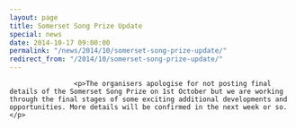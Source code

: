 ```yaml
---
layout: page
title: Somerset Song Prize Update
special: news
date: 2014-10-17 09:00:00
permalink: "/news/2014/10/somerset-song-prize-update/"
redirect_from: "/2014/10/somerset-song-prize-update/"
---
```



                    
                    <p>The organisers apologise for not posting final details of the Somerset Song Prize on 1st October but we are working through the final stages of some exciting additional developments and opportunities. More details will be confirmed in the next week or so.</p>

                
